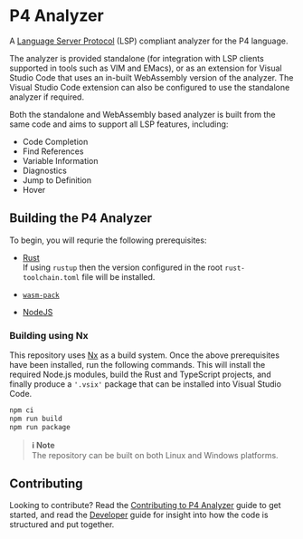# P4 Analyzer
A [Language Server Protocol](https://langserver.org/) (LSP) compliant analyzer for the P4 language.

The analyzer is provided standalone (for integration with LSP clients supported in tools such as VIM and EMacs), or as
an extension for Visual Studio Code that uses an in-built WebAssembly version of the analyzer. The Visual Studio Code
extension can also be configured to use the standalone analyzer if required.

Both the standalone and WebAssembly based analyzer is built from the same code and aims to support all LSP features,
including:

* Code Completion
* Find References
* Variable Information
* Diagnostics
* Jump to Definition
* Hover

## Building the P4 Analyzer
To begin, you will requrie the following prerequisites:

* [Rust](https://www.rust-lang.org/tools/install)  
If using `rustup` then the version configured in the root `rust-toolchain.toml` file will be installed.

* [`wasm-pack`](https://rustwasm.github.io/wasm-pack/installer/)

* [NodeJS](https://nodejs.org/en/download/)

### Building using Nx
This repository uses [Nx](https://nx.dev/) as a build system. Once the above prerequisites have been installed, run the
following commands. This will install the required Node.js modules, build the Rust and TypeScript projects, and finally
produce a `'.vsix'` package that can be installed into Visual Studio Code.

```bash
npm ci
npm run build
npm run package
```
> **ℹ Note**  
The repository can be built on both Linux and Windows platforms.

## Contributing
Looking to contribute? Read the [Contributing to P4 Analyzer](./docs/contributing.md) guide to get started, and read
the [Developer](./docs/README.md) guide for insight into how the code is structured and put together.
